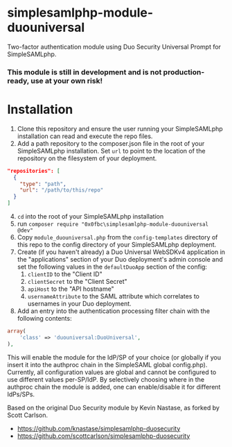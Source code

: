 simplesamlphp-module-duouniversal
==========================
Two-factor authentication module using Duo Security Universal Prompt for SimpleSAMLphp.

### This module is still in development and is not production-ready, use at your own risk!

# Installation
1. Clone this repository and ensure the user running your SimpleSAMLphp installation can read and execute the repo files.
2. Add a path repository to the composer.json file in the root of your SimpleSAMLphp installation. Set `url` to point to the location of the repository on the filesystem of your deployment.
```json
"repositories": [
  {
    "type": "path",
    "url": "/path/to/this/repo"
  }
]
```
4. `cd` into the root of your SimpleSAMLphp installation
5. run `composer require "0x0fbc\simplesamlphp-module-duouniversal @dev"`
6. Copy `module_duouniversal.php` from the `config-templates` directory of this repo to the config directory of your SimpleSAMLphp deployment.
7. Create (if you haven't already) a Duo Universal WebSDKv4 application in the "applications" section of your Duo deployment's admin console and set the following values in the `defaultDuoApp` section of the config:
   1. `clientID` to the "Client ID"
   2. `clientSecret` to the "Client Secret"
   3. `apiHost` to the "API hostname"
   4. `usernameAttribute` to the SAML attribute which correlates to usernames in your Duo deployment.
8. Add an entry into the authentication processing filter chain with the following contents:
```php
array(
    'class' => 'duouniversal:DuoUniversal',
),
```

This will enable the module for the IdP/SP of your choice (or globally if you insert it into the authproc chain in the SimpleSAML global config.php). Currently, all configuration values are global and cannot be configured to use different values per-SP/IdP. By selectively choosing where in the authproc chain the module is added, one can enable/disable it for different IdPs/SPs.

Based on the original Duo Security module by Kevin Nastase, as forked by Scott Carlson.

- https://github.com/knastase/simplesamlphp-duosecurity
- https://github.com/scottcarlson/simplesamlphp-duosecurity